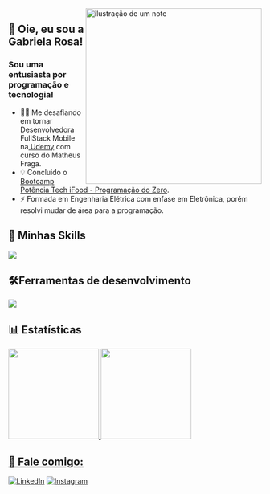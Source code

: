 <img src="https://static.vecteezy.com/system/resources/previews/019/153/003/original/3d-minimal-programming-icon-coding-screen-web-development-concept-laptop-with-a-coding-screen-and-a-coding-icon-3d-illustration-png.png" alt="ilustração de um note" min-width="400px" max-width="400px" width="350px" align="right" >

## 🖖 Oie, eu sou a <strong>Gabriela Rosa!</strong>
<h3> Sou uma entusiasta por programação e tecnologia!</h3>

- 👨‍💻 Me desafiando em tornar Desenvolvedora FullStack Mobile na<a href="https://www.udemy.com/"> Udemy</a> com curso do Matheus Fraga.
- 💡 Concluido o <a href="https://www.dio.me/bootcamp">Bootcamp Potência Tech iFood - Programação do Zero</a>.
- ⚡ Formada em Engenharia Elétrica com enfase em Eletrônica, porém resolvi mudar de área para a programação.

## 🚀 Minhas Skills

<p align="left">
  <a href="https://skillicons.dev">
    <img src="https://skillicons.dev/icons?i=html,css,js,c,cpp" />
  </a>
</p>

## 🛠️Ferramentas de desenvolvimento

<p align="left">
  <a href="https://skillicons.dev">
    <img src="https://skillicons.dev/icons?i=vscode,figma,git,github" />
  </a>
</p>

## 📊 Estatísticas

<div>
  <a href="https://github.com/gaby-mvi" title="ilustração do mapeamento de linguagens">
  <img height="180em" src="https://github-readme-stats.vercel.app/api?username=gaby-mvi&show_icons=true&hide_border=true&count_private=true&theme=radical&"/>
  <img height="180em" src="https://github-readme-stats.vercel.app/api/top-langs/?username=gaby-mvi&langs_count=10&count_private=true&hide_border=true&theme=radical&layout=normal"/>
</div>

## 📱 Fale comigo:

<p align="left">
  <a href="https://www.linkedin.com/in/gabriela-srosa" title="LinkedIn">
  <img src="https://img.shields.io/badge/-Linkedin-0e76a8?style=flat-square&logo=Linkedin&logoColor=white&link=/" alt="LinkedIn"/></a>
  
  <a href="https://www.instagram.com/gaby_mvi/" title="Instagram">
  <img src="https://img.shields.io/badge/-Instagram-DF0174?style=flat-square&labelColor=DF0174&logo=instagram&logoColor=white&link=" alt="Instagram"/></a>
</p>
